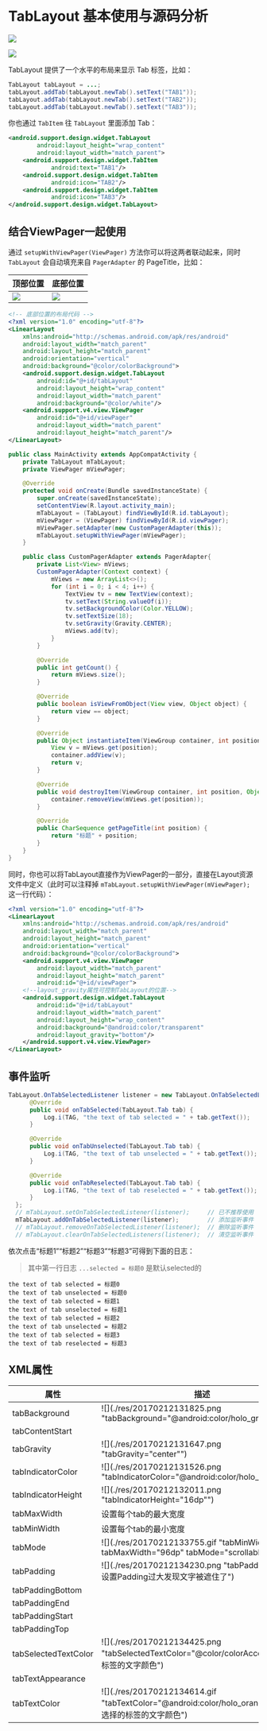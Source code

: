 # TabLayout 基本使用与源码分析

![](./res/20170211230214.gif)  

![](./res/20170211223248.png)  

TabLayout 提供了一个水平的布局来显示 Tab 标签，比如：

```java
TabLayout tabLayout = ...;
tabLayout.addTab(tabLayout.newTab().setText("TAB1"));
tabLayout.addTab(tabLayout.newTab().setText("TAB2"));
tabLayout.addTab(tabLayout.newTab().setText("TAB3"));
```

你也通过 `TabItem` 往 `TabLayout` 里面添加 Tab：

```xml
<android.support.design.widget.TabLayout
        android:layout_height="wrap_content"
        android:layout_width="match_parent">
    <android.support.design.widget.TabItem
            android:text="TAB1"/>
    <android.support.design.widget.TabItem
            android:icon="TAB2"/>
    <android.support.design.widget.TabItem
            android:icon="TAB3"/>
</android.support.design.widget.TabLayout>
```

## 结合ViewPager一起使用

通过 `setupWithViewPager(ViewPager)` 方法你可以将这两者联动起来，同时 `TabLayout` 会自动填充来自 `PagerAdapter` 的 PageTitle，比如：

| 顶部位置 | 底部位置
| -- | --
| ![](./res/20170212092104.gif) | ![](./res/20170212091954.gif)

```xml
<!-- 底部位置的布局代码 -->
<?xml version="1.0" encoding="utf-8"?>
<LinearLayout
    xmlns:android="http://schemas.android.com/apk/res/android"
    android:layout_width="match_parent"
    android:layout_height="match_parent"
    android:orientation="vertical"
    android:background="@color/colorBackground">
    <android.support.design.widget.TabLayout
        android:id="@+id/tabLayout"
        android:layout_height="wrap_content"
        android:layout_width="match_parent"
        android:background="@color/white"/>
    <android.support.v4.view.ViewPager
        android:id="@+id/viewPager"
        android:layout_width="match_parent"
        android:layout_height="match_parent"/>
</LinearLayout>
```

```java
public class MainActivity extends AppCompatActivity {
    private TabLayout mTabLayout;
    private ViewPager mViewPager;

    @Override
    protected void onCreate(Bundle savedInstanceState) {
        super.onCreate(savedInstanceState);
        setContentView(R.layout.activity_main);
        mTabLayout = (TabLayout) findViewById(R.id.tabLayout);
        mViewPager = (ViewPager) findViewById(R.id.viewPager);
        mViewPager.setAdapter(new CustomPagerAdapter(this));
        mTabLayout.setupWithViewPager(mViewPager);
    }

    public class CustomPagerAdapter extends PagerAdapter{
        private List<View> mViews;
        CustomPagerAdapter(Context context) {
            mViews = new ArrayList<>();
            for (int i = 0; i < 4; i++) {
                TextView tv = new TextView(context);
                tv.setText(String.valueOf(i));
                tv.setBackgroundColor(Color.YELLOW);
                tv.setTextSize(18);
                tv.setGravity(Gravity.CENTER);
                mViews.add(tv);
            }
        }

        @Override
        public int getCount() {
            return mViews.size();
        }

        @Override
        public boolean isViewFromObject(View view, Object object) {
            return view == object;
        }

        @Override
        public Object instantiateItem(ViewGroup container, int position) {
            View v = mViews.get(position);
            container.addView(v);
            return v;
        }

        @Override
        public void destroyItem(ViewGroup container, int position, Object object) {
            container.removeView(mViews.get(position));
        }

        @Override
        public CharSequence getPageTitle(int position) {
            return "标题" + position;
        }
    }
}
```

同时，你也可以将TabLayout直接作为ViewPager的一部分，直接在Layout资源文件中定义（此时可以注释掉 `mTabLayout.setupWithViewPager(mViewPager);` 这一行代码）：

```xml
<?xml version="1.0" encoding="utf-8"?>
<LinearLayout
    xmlns:android="http://schemas.android.com/apk/res/android"
    android:layout_width="match_parent"
    android:layout_height="match_parent"
    android:orientation="vertical"
    android:background="@color/colorBackground">
    <android.support.v4.view.ViewPager
        android:layout_width="match_parent"
        android:layout_height="match_parent"
        android:id="@+id/viewPager">
    <!--layout_gravity属性可控制TabLayout的位置-->
    <android.support.design.widget.TabLayout
        android:id="@+id/tabLayout"
        android:layout_width="match_parent"
        android:layout_height="wrap_content"
        android:background="@android:color/transparent"
        android:layout_gravity="bottom"/>
    </android.support.v4.view.ViewPager>
</LinearLayout>
```

## 事件监听

```java
TabLayout.OnTabSelectedListener listener = new TabLayout.OnTabSelectedListener() {
      @Override
      public void onTabSelected(TabLayout.Tab tab) {
          Log.i(TAG, "the text of tab selected = " + tab.getText());
      }

      @Override
      public void onTabUnselected(TabLayout.Tab tab) {
          Log.i(TAG, "the text of tab unselected = " + tab.getText());
      }

      @Override
      public void onTabReselected(TabLayout.Tab tab) {
          Log.i(TAG, "the text of tab reselected = " + tab.getText());
      }
  };
  // mTabLayout.setOnTabSelectedListener(listener);     // 已不推荐使用
  mTabLayout.addOnTabSelectedListener(listener);        // 添加监听事件
  // mTabLayout.removeOnTabSelectedListener(listener);  // 删除监听事件
  // mTabLayout.clearOnTabSelectedListeners(listener);  // 清空监听事件
```

依次点击“标题1”“标题2”“标题3”“标题3”可得到下面的日志：

> 其中第一行日志 `...selected = 标题0` 是默认selected的

```
the text of tab selected = 标题0
the text of tab unselected = 标题0
the text of tab selected = 标题1
the text of tab unselected = 标题1
the text of tab selected = 标题2
the text of tab unselected = 标题2
the text of tab selected = 标题3
the text of tab reselected = 标题3
```


## XML属性

|属性|描述
|----|----
|tabBackground|![](./res/20170212131825.png  "tabBackground="@android:color/holo_green_light"")
|tabContentStart|
|tabGravity|![](./res/20170212131647.png  "tabGravity="center"")
|tabIndicatorColor|![](./res/20170212131526.png  "tabIndicatorColor="@android:color/holo_purple"")
|tabIndicatorHeight|![](./res/20170212132011.png "tabIndicatorHeight="16dp"")
|tabMaxWidth|设置每个tab的最大宽度
|tabMinWidth|设置每个tab的最小宽度
|tabMode|![](./res/20170212133755.gif "tabMinWidth="48dp" tabMaxWidth="96dp" tabMode="scrollable"")
|tabPadding|![](./res/20170212134230.png "tabPadding="18dp" 设置Padding过大发现文字被遮住了")
|tabPaddingBottom|
|tabPaddingEnd|
|tabPaddingStart|
|tabPaddingTop|
|tabSelectedTextColor|![](./res/20170212134425.png "tabSelectedTextColor="@color/colorAccent" 选择的标签的文字颜色")
|tabTextAppearance|
|tabTextColor|![](./res/20170212134614.gif "tabTextColor="@android:color/holo_orange_dark" 未选择的标签的文字颜色")
